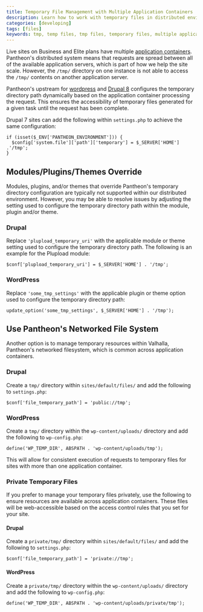 ```yaml
---
title: Temporary File Management with Multiple Application Containers
description: Learn how to work with temporary files in distributed environments.
categories: [developing]
tags: [files]
keywords: tmp, temp files, tmp files, temporary files, multiple application containers, distributed environments
---
```

Live sites on Business and Elite plans have multiple [application containers](/docs/application-containers).  Pantheon's distributed system means that requests are spread between all of the available application servers, which is part of how we help the site scale. However, the `/tmp/` directory on one instance is not able to access the `/tmp/` contents on another application server.

Pantheon's upstream for [wordpress](https://github.com/pantheon-systems/WordPress/blob/master/wp-config.php#L75-L78) and [Drupal 8](https://github.com/pantheon-systems/drops-8/blob/master/sites/default/settings.pantheon.php#L128-L136) configures the temporary directory path dynamically based on the application container processing the request. This ensures the accessibility of temporary files generated for a given task until the request has been complete.

Drupal 7 sites can add the following within `settings.php` to achieve the same configuration:

```
if (isset($_ENV['PANTHEON_ENVIRONMENT'])) {
  $config['system.file']['path']['temporary'] = $_SERVER['HOME'] .'/tmp';
}
```

## Modules/Plugins/Themes Override

Modules, plugins, and/or themes that override Pantheon's temporary directory configuration are typically not supported within our distributed environment. However, you may be able to resolve issues by adjusting the setting used to configure the temporary directory path within the module, plugin and/or theme.

### Drupal
Replace `'plupload_temporary_uri'` with the applicable module or theme setting used to configure the temporary directory path. The following is an example for the Plupload module:

```
$conf['plupload_temporary_uri'] = $_SERVER['HOME'] . '/tmp';
```

### WordPress
Replace `'some_tmp_settings'` with the applicable plugin or theme option used to configure the temporary directory path:

```
update_option('some_tmp_settings', $_SERVER['HOME'] . '/tmp');
```

## Use Pantheon's Networked File System
Another option is to manage temporary resources within Valhalla, Pantheon's networked filesystem, which is common across application containers.

### Drupal
Create a `tmp/` directory within `sites/default/files/` and add the following to `settings.php`:

```
$conf['file_temporary_path'] = 'public://tmp';
```

### WordPress
Create a `tmp/` directory within the `wp-content/uploads/` directory and add the following to `wp-config.php`:  

```
define('WP_TEMP_DIR', ABSPATH . 'wp-content/uploads/tmp');
```

This will allow for consistent execution of requests to temporary files for sites with more than one application container.

### Private Temporary Files
If you prefer to manage your temporary files privately, use the following to ensure resources are available across application containers. These files will be web-accessible based on the access control rules that you set for your site.

#### Drupal
Create a `private/tmp/` directory within `sites/default/files/` and add the following to `settings.php`:

```
$conf['file_temporary_path'] = 'private://tmp';
```

#### WordPress
Create a `private/tmp/` directory within the `wp-content/uploads/` directory and add the following to `wp-config.php`:

```
define('WP_TEMP_DIR', ABSPATH . 'wp-content/uploads/private/tmp');
```
